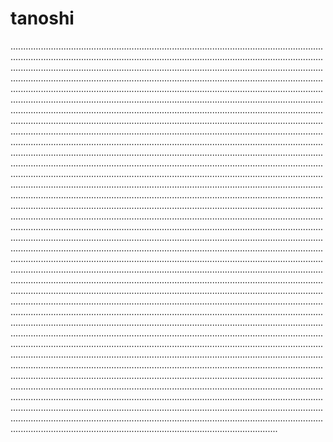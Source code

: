 # tanoshi

..........................................................................................................................................................................................................................................................................................................................................................................................................................................................................................................................................................................................................................................................................................................................................................................................................................................................................................................................................................................................................................................................................................................................................................................................................................................................................................................................................................................................................................................................................................................................................................................................................................................................................................................................................................................................................................................................................................................................................................................................................................................................................................................................................................................................................................................................................................................................................................................................................................................................................................................................................................................................................................................................................................................................................................................................................................................................................................................................................................................................................................................................................................................................................................................................................................................................................................................................................................................................................................................................................................................................................................................................................................................................................................................................................................................................................................................................................................................................................................................................................................................................................................................................................................................................................................................................................................................................................................................................................................................................................................................................................................................................................................................................................................................................................................